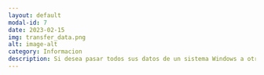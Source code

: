 ```yaml
---
layout: default
modal-id: 7
date: 2023-02-15
img: transfer_data.png
alt: image-alt
category: Informacion
description: Si desea pasar todos sus datos de un sistema Windows a otro, pero no cuenta con el equipo correspondiente para hacerlo, se le hace muy tedioso, no tiene tiempo o simplemente no sabe como hacerlo, no se preocupe, aqui se le ayuda para poder pasar todos sus datos de un Windows a otro Windows, de un Mac OS a otro Mac OS o incluso, de un Sistema a Otro Complemamente diferente. El Precio de Apertura varia entre los 10000 y 15000 colones.
---
```

